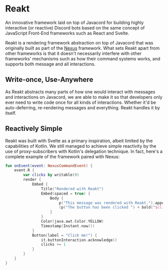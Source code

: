 # Reakt

An innovative framework laid on top of Javacord for building highly interactive (or reactive) Discord bots based 
on the same concept of JavaScript Front-End frameworks such as React and Svelte.

Reakt is a rendering framework abstraction on top of Javacord that was originally built as part of the [Nexus](https://nexus.mihou.pw) 
framework. What sets Reakt apart from other frameworks is that it doesn't necessarily interfere with other frameworks' mechanisms 
such as how their command systems works, and supports both message and all interactions.

## Write-once, Use-Anywhere

As Reakt abstracts many parts of how one would interact with messages and interactions on Javacord, we are able to make it 
so that developers only ever need to write code once for all kinds of interactions. Whether it'd be auto-deferring, re-rendering 
messages and everything. Reakt handles it by itself.

## Reactively Simple

Reakt was built with Svelte as a primary inspiration, albeit limited by the capabilities of Kotlin. We still managed to achieve 
simple reactivity by the use of proxy-subscribers with Kotlin's delegation technique. In fact, here's a complete example of 
the framework paired with Nexus:
```kotlin
fun onEvent(event: NexusCommandEvent) {
    event.R {
        var clicks by writable(0)
        render {
            Embed {
                Title("Rendered with Reakt")
                Embed(spaced = true) {
                    Body {
                        p("This message was rendered with Reakt.").append
                        (p("The button has been clicked ") + bold("$clicks times.")).append
                    }
                }
                Color(java.awt.Color.YELLOW)
                Timestamp(Instant.now())
            }
            Button(label = "Click me!") {
                it.buttonInteraction.acknowledge()
                clicks += 1
            }
        }
    }
}
```